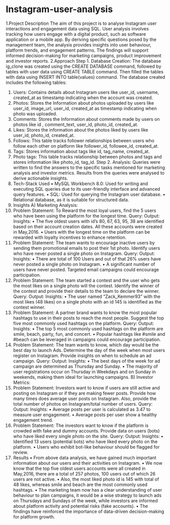 # Instagram-user-analysis
1.Project Description
The aim of this project is to analyse Instagram user interactions and engagement data using SQL. User analysis involves tracking how users engage with a digital product, such as software application or a mobile app. By deriving specific questions posed by the management team, the analysis provides insights into user behaviour, platform trends, and engagement patterns. The findings will support informed decision-making for marketing campaigns, product improvement and investor reports.
2.Approach
Step 1. Database Creation: The database ig_clone was created using the CREATE DATABASE command, followed by tables with user data using CREATE TABLE command. Then filled the tables with data using INSERT INTO table(values) command.
The database created includes the following tables:
1. Users: Contains details about Instagram users like user_id, username, created_at as timestamp indicating when the account was created.
2. Photos: Stores the Information about photos uploaded by users like user_id, image_url, user_id, created_at as timestamp indicating when photo was uploaded.
3. Comments: Stores the Information about comments made by users on photos like id , comment_text, user_id, photo_id, created_at.
4. Likes: Stores the information about the photos liked by users like user_id, photo_id, created_at.
5. Follows: This table tracks follower relationships between users who follow each other on platform like follower_id, followee_id, created_at.
6. Tags: Stores information about tags like id, tag_name, created_at.
7. Photo tags: This table tracks relationship between photos and tags and stores information like photo_id, tag_id.
Step 2. Analysis: Queries were written to find the answers to the specific tasks mentioned for marketing analysis and investor metrics. Results from the queries were analysed to derive actionable insights.
3. Tech-Stack Used
• MySQL Workbench 8.0: Used for writing and executing SQL queries due to its user-friendly interface and advanced query features.
• SQL: Used for querying the Instagram user database.
• Relational database, as it is suitable for structured data.
4. Insights
A) Marketing Analysis:
1. Problem Statement: To Reward the most loyal users, find the 5 users who have been using the platform for the longest time.
Query:
Output:
Insights:
• The five oldest users with id’s 80, 67, 63, 95, 38 are identified based on their account creation dates. All these accounts were created in May,2016.
• Users with the longest time on the platform can be rewarded with loyalty incentives to enhance retention.
2. Problem Statement: The team wants to encourage inactive users by sending them promotional emails to post their 1st photo. Identify users who have never posted a single photo on Instagram.
Query:
Output:
Insights:
• There are total of 100 Users and out of that 26% users have never posted a single photo on Instagram.
• A significant number of users have never posted. Targeted email campaigns could encourage participation.
3. Problem Statement: The team started a contest and the user who gets the most likes on a single photo will the contest. Identify the winner of the contest and provide their details to the team to declare the winner.
Query:
Output:
Insights:
• The user named “Zack_Kemmer93” with the most likes (48 likes) on a single photo with an id 145 is identified as the contest winner.
4. Problem Statement: A partner brand wants to know the most popular hashtags to use in their posts to reach the most people. Suggest the top five most commonly used hashtags on the platform.
Query:
Output:
Insights:
• The top 5 most commonly used hashtags on the platform are smile, beach, party, fun, and concert.
• Popular hashtags like #smile and #beach can be leveraged in campaigns could encourage participation.
5. Problem Statement: The team wants to know, which day would be the best day to launch Ads. Determine the day of the week when most users register on Instagram. Provide insights on when to schedule an ad campaign.
Query:
Output:
Insights:
• The best days of the week for ad campaign are determined as Thursday and Sunday.
• The majority of user registrations occur on Thursday in Weekdays and on Sunday in weekends, making them ideal for launching campaigns.
B) Investor Metrics:
1. Problem Statement: Investors want to know if users are still active and posting on Instagram or if they are making fewer posts. Provide how many times does average user posts on Instagram. Also, provide the total number of photos on Instagram/total number of users.
Query:
Output:
Insights:
• Average posts per user is calculated as 3.47 to measure user engagement.
• Average posts per user show a healthy engagement trend.
2. Problem Statement: The investors want to know if the platform is crowded with fake and dummy accounts. Provide data on users (bots) who have liked every single photo on the site.
Query:
Output:
Insights:
• Identified 13 users (potential bots) who have liked every photo on the platform.
• Users who exhibit bot-like behaviour should be flagged for review.
6. Results
• From above data analysis, we have gained much important information about our users and their activities on Instagram.
• We now know that the top five oldest users accounts were all created in May,2016,
there are a total of 257 photos, 100 users out of which 26 users are not active.
• Also, the most liked photo id is 145 with total of 48 likes, whereas smile and beach are the most commonly used hashtags.
• The marketing team now has a clear understanding of user behaviour to plan campaigns, it would be a wise strategy to launch ads on Thursdays and Sundays of the week, while investors are informed about platform activity and potential risks (fake accounts).
• The findings have reinforced the importance of data-driven decision-making for platform growth.
